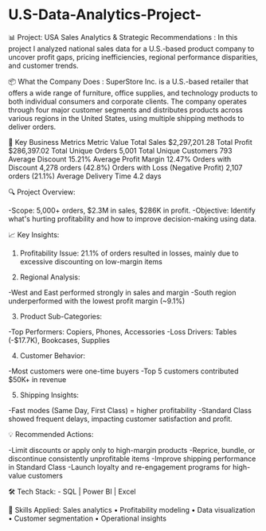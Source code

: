 # U.S-Data-Analytics-Project-

📊 Project: USA Sales Analytics & Strategic Recommendations :
In this project I analyzed national sales data for a U.S.-based product company to uncover profit gaps, pricing inefficiencies, regional performance disparities, and customer trends.


📦 What the Company Does :
SuperStore Inc. is a U.S.-based retailer that offers a wide range of furniture, office supplies, and technology products to both individual consumers and corporate clients. The company operates through four major customer segments and distributes products across various regions in the United States, using multiple shipping methods to deliver orders.

🔢 Key Business Metrics
Metric	Value
Total Sales	$2,297,201.28
Total Profit	$286,397.02
Total Unique Orders	5,001
Total Unique Customers	793
Average Discount	15.21%
Average Profit Margin	12.47%
Orders with Discount	4,278 orders (42.8%)
Orders with Loss (Negative Profit)	2,107 orders (21.1%)
Average Delivery Time	4.2 days

🔍 Project Overview:

-Scope: 5,000+ orders, $2.3M in sales, $286K in profit.
-Objective: Identify what's hurting profitability and how to improve decision-making using data.



📈 Key Insights:

1. Profitability Issue: 21.1% of orders resulted in losses, mainly due to excessive discounting on low-margin items


2. Regional Analysis:

-West and East performed strongly in sales and margin
-South region underperformed with the lowest profit margin (~9.1%)


3. Product Sub-Categories:

-Top Performers: Copiers, Phones, Accessories
-Loss Drivers: Tables (-$17.7K), Bookcases, Supplies


4. Customer Behavior:

-Most customers were one-time buyers
-Top 5 customers contributed $50K+ in revenue


5. Shipping Insights:

-Fast modes (Same Day, First Class) = higher profitability
-Standard Class showed frequent delays, impacting customer satisfaction and profit.


💡 Recommended Actions:

-Limit discounts or apply only to high-margin products
-Reprice, bundle, or discontinue consistently unprofitable items
-Improve shipping performance in Standard Class
-Launch loyalty and re-engagement programs for high-value customers


🛠 Tech Stack: - SQL | Power BI | Excel

🧠 Skills Applied: Sales analytics • Profitability modeling • Data visualization • Customer segmentation • Operational insights

